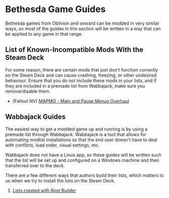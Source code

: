 # Bethesda Game Guides

Bethesda games from Oblivion and onward can be modded in very similar ways, so most of the guides in this section will be written in a way that can be applied to any game in that range.

## List of Known-Incompatible Mods With the Steam Deck

For some reason, there are certain mods that just don't function correctly on the Steam Deck and can cause crashing, freezing, or other undesired behaviour. Ensure that you do not include these mods in your lists, and if they are included in a premade list from Wabbajack, make sure you remove/disable them.

- (Fallout NV) [MAPMO - Main and Pause Menus Overhaul](https://www.nexusmods.com/newvegas/mods/74365)

## Wabbajack Guides

The easiest way to get a modded game up and running is by using a premade list through Wabbajack. Wabbajack is a tool that allows for automating modlist installations so that the end user doesn't have to deal with conflicts, load order, visual settings, etc.

Wabbajack does not have a Linux app, so these guides will be written such that the list will be set up and configured on a Windows machine and then transferred over to the deck.

There are a few different ways that authors build their lists, which matters to us when we try to install the lists on the Steam Deck.

1. [Lists created with Root Builder](wabbajack-root-builder.md)
